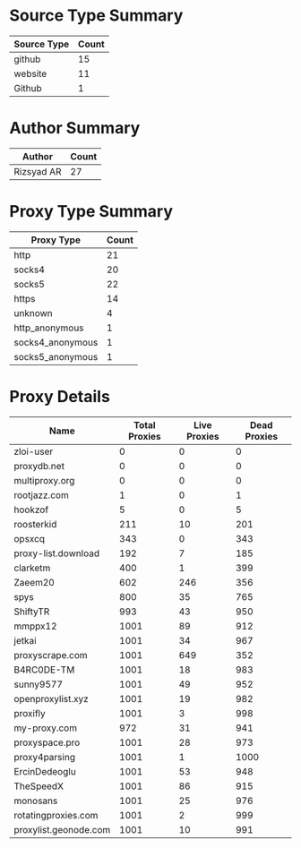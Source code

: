 # Source Type Summary

| Source Type | Count |
|-------------|-------|
| github | 15 |
| website | 11 |
| Github | 1 |


# Author Summary

| Author | Count |
|--------|-------|
| Rizsyad AR | 27 |


# Proxy Type Summary

| Proxy Type | Count |
|------------|-------|
| http | 21 |
| socks4 | 20 |
| socks5 | 22 |
| https | 14 |
| unknown | 4 |
| http_anonymous | 1 |
| socks4_anonymous | 1 |
| socks5_anonymous | 1 |


# Proxy Details

| Name | Total Proxies | Live Proxies | Dead Proxies |
|------|---------------|--------------|---------------|
| zloi-user | 0 | 0 | 0 |
| proxydb.net | 0 | 0 | 0 |
| multiproxy.org | 0 | 0 | 0 |
| rootjazz.com | 1 | 0 | 1 |
| hookzof | 5 | 0 | 5 |
| roosterkid | 211 | 10 | 201 |
| opsxcq | 343 | 0 | 343 |
| proxy-list.download | 192 | 7 | 185 |
| clarketm | 400 | 1 | 399 |
| Zaeem20 | 602 | 246 | 356 |
| spys | 800 | 35 | 765 |
| ShiftyTR | 993 | 43 | 950 |
| mmppx12 | 1001 | 89 | 912 |
| jetkai | 1001 | 34 | 967 |
| proxyscrape.com | 1001 | 649 | 352 |
| B4RC0DE-TM | 1001 | 18 | 983 |
| sunny9577 | 1001 | 49 | 952 |
| openproxylist.xyz | 1001 | 19 | 982 |
| proxifly | 1001 | 3 | 998 |
| my-proxy.com | 972 | 31 | 941 |
| proxyspace.pro | 1001 | 28 | 973 |
| proxy4parsing | 1001 | 1 | 1000 |
| ErcinDedeoglu | 1001 | 53 | 948 |
| TheSpeedX | 1001 | 86 | 915 |
| monosans | 1001 | 25 | 976 |
| rotatingproxies.com | 1001 | 2 | 999 |
| proxylist.geonode.com | 1001 | 10 | 991 |
